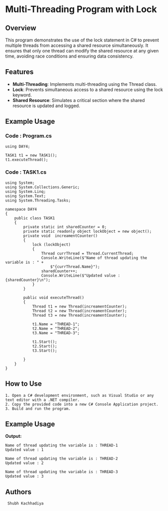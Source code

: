 # Multi-Threading Program with Lock 

## Overview
This program demonstrates the use of the lock statement in C# to prevent multiple threads from accessing a shared resource simultaneously. It ensures that only one thread can modify the shared resource at any given time, avoiding race conditions and ensuring data consistency.

## Features

- **Multi-Threading**: Implements multi-threading using the Thread class.
- **Lock**: Prevents simultaneous access to a shared resource using the lock keyword.
- **Shared Resource**: Simulates a critical section where the shared resource is updated and logged.

## Example Usage

### Code : Program.cs 
```
using DAY4;

TASK1 t1 = new TASK1();
t1.executeThread();
```

### Code : TASK1.cs
```
using System;
using System.Collections.Generic;
using System.Linq;
using System.Text;
using System.Threading.Tasks;

namespace DAY4
{
    public class TASK1
    {
        private static int sharedCounter = 0;
        private static readonly object lockObject = new object();
        private void  increamentCounter()
        {
            lock (lockObject)
            {
                Thread currThread = Thread.CurrentThread;
                Console.WriteLine($"Name of thread updating the variable is : " +
                    $"{currThread.Name}");
                sharedCounter++;
                Console.WriteLine($"Updated value : {sharedCounter}\n");
            }
        }

        public void executeThread()
        {
            Thread t1 = new Thread(increamentCounter);
            Thread t2 = new Thread(increamentCounter);
            Thread t3 = new Thread(increamentCounter);

            t1.Name = "THREAD-1";
            t2.Name = "THREAD-2";
            t3.Name = "THREAD-3";

            t1.Start();
            t2.Start();
            t3.Start();

        }
    }
}
```

## How to Use
```
1. Open a C# development environment, such as Visual Studio or any text editor with a .NET compiler.
2. Copy the provided code into a new C# Console Application project.
3. Build and run the program.
```
## Example Usage

**Output:**  
```
Name of thread updating the variable is : THREAD-1
Updated value : 1

Name of thread updating the variable is : THREAD-2
Updated value : 2

Name of thread updating the variable is : THREAD-3
Updated value : 3
```

## Authors
```
 Shubh Kachhadiya

